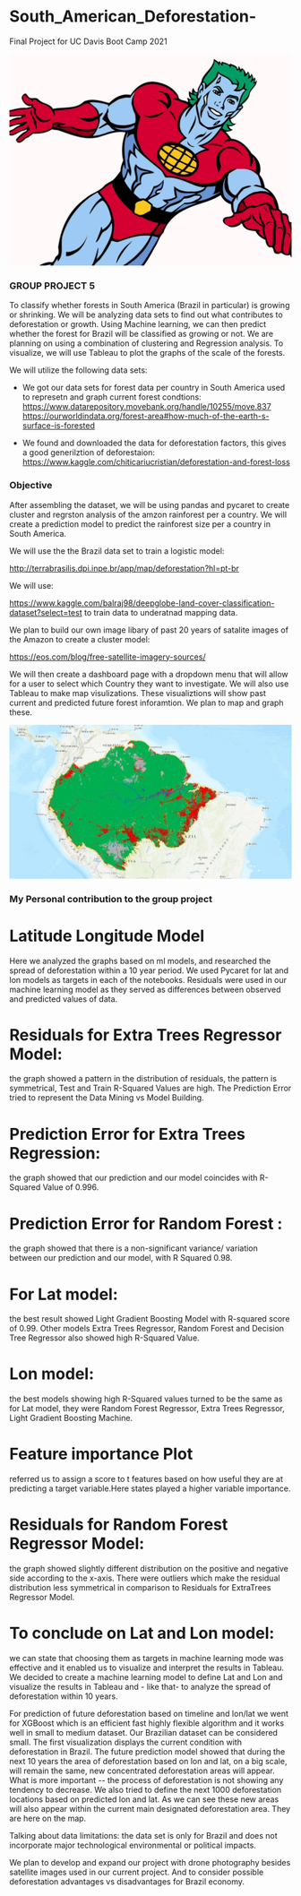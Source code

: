 # South_American_Deforestation-
Final Project for UC Davis Boot Camp 2021

![NPLCC](images/I_have_the_power.png)



### GROUP PROJECT 5

To classify whether forests in South America (Brazil in particular) is growing or shrinking. 
We will be analyzing data sets to find out what contributes to deforestation or growth.
Using Machine learning, we can then predict whether the forest for Brazil will be classified as growing or not.  We are planning on using a combination of clustering and Regression analysis. 
To visualize, we will use Tableau to plot the graphs of the scale of the forests.

We will utilize the following data sets:


* We got our data sets for forest data per country in South America used to represetn and graph current forest condtions:
https://www.datarepository.movebank.org/handle/10255/move.837
https://ourworldindata.org/forest-area#how-much-of-the-earth-s-surface-is-forested

* We found and downloaded the data for deforestation factors, this gives a good generilztion of deforestaion:
https://www.kaggle.com/chiticariucristian/deforestation-and-forest-loss


### Objective

After assembling the dataset, we will be using pandas and pycaret to create cluster and regrston analysis of the amzon rainforest per a country. We will create a prediction model to predict the rainforest size per a country in South America.

We will use the the Brazil data set to train a logistic model: 

http://terrabrasilis.dpi.inpe.br/app/map/deforestation?hl=pt-br


We will use:

https://www.kaggle.com/balraj98/deepglobe-land-cover-classification-dataset?select=test to train data to underatnad mapping data. 


We plan to build our own image libary of past 20 years of satalite images of the Amazon to create a cluster model:

https://eos.com/blog/free-satellite-imagery-sources/ 

We will then create a dashboard page with a dropdown menu that will allow for a user to select which Country they want to investigate. We will also use Tableau to make map visulizations. 
These visualiztions will show past current and predicted future forest inforamtion. We plan to map and graph these. 

![NPLCC](images/Rain_forest.png)



### My Personal contribution to the group project

# Latitude Longitude Model

Here we analyzed the graphs based on ml models, and  researched the spread of deforestation within a 10 year period. We used Pycaret for lat and lon models as targets in each of the notebooks. 
Residuals were used in our machine learning model as they served as differences between observed and predicted values of data. 



# Residuals for Extra Trees Regressor Model: 

the graph showed a pattern in the distribution of residuals, the pattern is symmetrical, Test and Train  R-Squared Values are high.
The Prediction Error tried to represent the Data Mining vs Model Building.


# Prediction Error for Extra Trees Regression: 
the graph showed that our prediction and our model coincides with R-Squared Value of 0.996.


# Prediction Error for Random Forest : 
the graph showed that there is a non-significant variance/ variation between our prediction and our model, with R Squared 0.98.


# For Lat model: 
the best result showed Light Gradient Boosting Model with R-squared score      of 0.99. Other models Extra Trees Regressor, Random Forest and Decision Tree Regressor also showed high R-Squared Value.


# Lon model:  
the best models showing high R-Squared values turned to be the same as for Lat model, they were  Random Forest Regressor, Extra Trees Regressor, Light Gradient Boosting Machine.


# Feature importance Plot
referred us  to assign a score to t features based on how useful they are at predicting a target variable.Here states played a higher variable importance.


# Residuals for Random Forest Regressor Model: 
the graph showed slightly different distribution on the positive and negative side according to the x-axis. There were outliers which make the residual distribution less symmetrical in comparison to Residuals for ExtraTrees Regressor Model.


# To conclude on Lat and Lon model: 
we can state that choosing them as targets in machine learning mode was effective and it enabled us to visualize and interpret the results in Tableau.
We decided to create a machine learning model to  define Lat and Lon and visualize the results in Tableau and - like that- to  analyze the spread of deforestation within  10 years. 



For prediction of future deforestation based on timeline and lon/lat we went for XGBoost which is an efficient fast highly flexible algorithm and   it works well in small to medium dataset. Our Brazilian dataset can be considered small. The first visualization displays the current condition with deforestation in Brazil. The future prediction model showed that during the next 10 years the area of deforestation based on lon and lat,  on a big scale, will remain the same, new concentrated deforestation areas will appear. What is more important -- the process of deforestation is not showing any tendency to decrease. We also tried to define  the next 1000 deforestation  locations based on predicted lon and lat. As we can see these new areas will also appear within the current main designated deforestation area. They are here on the map.


Talking about data limitations:  the data set is only for Brazil and does not incorporate major technological environmental or political impacts. 

We plan to develop and expand our project with  drone photography besides satellite images used in our current project. And to consider possible deforestation advantages vs disadvantages for Brazil economy.

